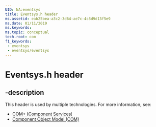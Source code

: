 ```yaml
---
UID: NA:eventsys
title: Eventsys.h header
ms.assetid: eab25bea-a3c2-3d64-ae7c-4c8d9d13f5e9
ms.date: 01/11/2019
ms.keywords: 
ms.topic: conceptual
tech.root: com
f1_keywords:
 - eventsys
 - eventsys/eventsys
---
```


# Eventsys.h header


## -description

This header is used by multiple technologies. For more information, see:

- [COM+ (Component Services)](../_cos/index.md)
- [Component Object Model (COM)](../_com/index.md)

